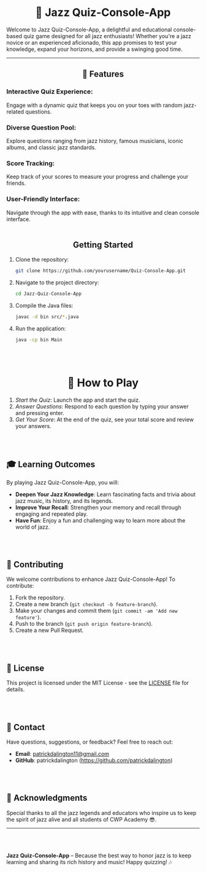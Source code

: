 <center> <h1>🎷 Jazz Quiz-Console-App</h1> </center>

Welcome to Jazz Quiz-Console-App, a delightful and educational console-based quiz game designed for all jazz enthusiasts! Whether you're a jazz novice or an experienced aficionado, this app promises to test your knowledge, expand your horizons, and provide a swinging good time.

---

<center><h2>🎵 Features</h2> </center>
<h3>Interactive Quiz Experience:</h2> Engage with a dynamic quiz that keeps you on your toes with random jazz-related questions.
<h3>Diverse Question Pool:</h3> Explore questions ranging from jazz history, famous musicians, iconic albums, and classic jazz standards.
<h3>Score Tracking:</h3> Keep track of your scores to measure your progress and challenge your friends.
<h3>User-Friendly Interface:</h3> Navigate through the app with ease, thanks to its intuitive and clean console interface.

<br>
<br>
<center> <h2>Getting Started</h2> </center>

1. Clone the repository:
    ```bash
    git clone https://github.com/yourusername/Quiz-Console-App.git
    ```
2. Navigate to the project directory:
    ```bash
    cd Jazz-Quiz-Console-App
    ```
3. Compile the Java files:
    ```bash
    javac -d bin src/*.java
    ```
4. Run the application:
    ```bash
    java -cp bin Main
    ```

<br>
<br>

<center><h1>📝 How to Play</h1></center>

1. *Start the Quiz*: Launch the app and start the quiz.
2. *Answer Questions*: Respond to each question by typing your answer and pressing enter.
3. *Get Your Score*: At the end of the quiz, see your total score and review your answers.

<br>
<br>

## 🎓 Learning Outcomes

By playing Jazz Quiz-Console-App, you will:
- **Deepen Your Jazz Knowledge**: Learn fascinating facts and trivia about jazz music, its history, and its legends.
- **Improve Your Recall**: Strengthen your memory and recall through engaging and repeated play.
- **Have Fun**: Enjoy a fun and challenging way to learn more about the world of jazz.

<br>
<br>

## 🌟 Contributing

We welcome contributions to enhance Jazz Quiz-Console-App! To contribute:
1. Fork the repository.
2. Create a new branch (`git checkout -b feature-branch`).
3. Make your changes and commit them (`git commit -am 'Add new feature'`).
4. Push to the branch (`git push origin feature-branch`).
5. Create a new Pull Request.

<br>
<br>

## 📜 License

This project is licensed under the MIT License - see the [LICENSE](LICENSE) file for details.

<br>
<br>

## 💬 Contact

Have questions, suggestions, or feedback? Feel free to reach out:
- **Email**: patrickdalington11@gmail.com
- **GitHub**: patrickdalington (https://github.com/patrickdalington)

<br>
<br>

## 🎷 Acknowledgments

Special thanks to all the jazz legends and educators who inspire us to keep the spirit of jazz alive and all students of CWP Academy 😎.

---

<br>
<br>

**Jazz Quiz-Console-App** – Because the best way to honor jazz is to keep learning and sharing its rich history and music! Happy quizzing! 🎶